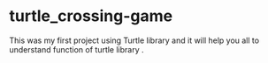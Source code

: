 # turtle_crossing-game
This was my first project using Turtle library and it will help you all to understand function of turtle library .
